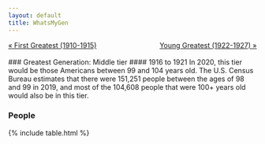 ```yaml
---
layout: default
title: WhatsMyGen
---
```

<div style="overflow: hidden"><a href="/WhatsMyGen/generations/greatest-first.html" class="previous" style="float: left !important">&laquo; First Greatest (1910-1915)</a><a href="/WhatsMyGen/generations/greatest-young.html" class="next" style="float: right !important">Young Greatest (1922-1927) &raquo;</a></div>
<br>
### Greatest Generation: Middle tier
#### 1916 to 1921
In 2020, this tier would be those Americans between 99 and 104 years old. The U.S. Census Bureau estimates that there were 151,251 people between the ages of 98 and 99 in 2019, and most of the 104,608 people that were 100+ years old would also be in this tier. 

### People

{% include table.html %}
